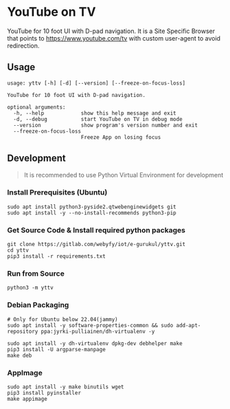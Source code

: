 # YouTube on TV
YouTube for 10 foot UI with D-pad navigation. It is a Site Specific Browser that points to https://www.youtube.com/tv with custom user-agent to avoid redirection.

## Usage
```
usage: yttv [-h] [-d] [--version] [--freeze-on-focus-loss]

YouTube for 10 foot UI with D-pad navigation.

optional arguments:
  -h, --help            show this help message and exit
  -d, --debug           start YouTube on TV in debug mode
  --version             show program's version number and exit
  --freeze-on-focus-loss
                        Freeze App on losing focus
```

## Development
> It is recommended to use Python Virtual Environment for development
### Install Prerequisites (Ubuntu)
```shell
sudo apt install python3-pyside2.qtwebenginewidgets git
sudo apt install -y --no-install-recommends python3-pip
```

### Get Source Code & Install required python packages
```shell
git clone https://gitlab.com/webyfy/iot/e-gurukul/yttv.git
cd yttv
pip3 install -r requirements.txt
```

### Run from Source
```shell
python3 -m yttv
```

### Debian Packaging
```shell
# Only for Ubuntu below 22.04(jammy)
sudo apt install -y software-properties-common && sudo add-apt-repository ppa:jyrki-pulliainen/dh-virtualenv -y

sudo apt install -y dh-virtualenv dpkg-dev debhelper make
pip3 install -U argparse-manpage
make deb
```

### AppImage
```shell
sudo apt install -y make binutils wget
pip3 install pyinstaller
make appimage
```
